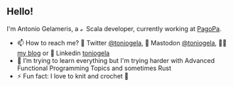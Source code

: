 <!--
**TonioGela/TonioGela** is a ✨ _special_ ✨ repository because its `README.md` (this file) appears on your GitHub profile.

Here are some ideas to get you started:

- 🔭 I’m currently working on ...
- 🌱 I’m currently learning ...
- 👯 I’m looking to collaborate on ...
- 🤔 I’m looking for help with ...
- 💬 Ask me about ...
-  ...
- 😄 Pronouns: ...
- ⚡ Fun fact: ...
-->


## Hello!

I'm Antonio Gelameris, a [<img alt="scala" width="10px" src="https://www.scala-lang.org/resources/img/frontpage/scala-spiral.png" />][scala] Scala developer, currently working at [PagoPa](https://www.pagopa.gov.it/).

- 📫 How to reach me? 🦜 Twitter [@toniogela][twitter], 🐘 Mastodon <a rel="me" href="https://hachyderm.io/@toniogela">@toniogela</a>, 👨‍💻 [my blog][website] or 👔 Linkedin [toniogela][linkedin]
- 📖 I’m trying to learn everything but I'm trying harder with Advanced Functional Programming Topics and sometimes Rust
- ⚡ Fun fact: I love to knit and crochet 🧶 


[website]: https:/toniogela.dev
[scala]: https://www.scala-lang.org/
[twitter]: https://twitter.com/TonioGela
[linkedin]: https://www.linkedin.com/in/toniogela/
